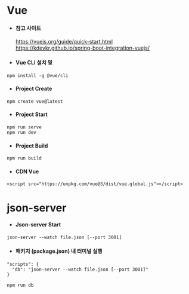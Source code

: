# Vue
* #### 참고 사이트
    https://vuejs.org/guide/quick-start.html <br>
    https://kdevkr.github.io/spring-boot-integration-vuejs/
  
* #### Vue CLI 설치 및
```
npm install -g @vue/cli
```
* #### Project Create
```
npm create vue@latest
```
* #### Project Start
```
npm run serve
npm run dev
```
* #### Project Build
```
npm run build
```

* #### CDN Vue
```
<script src="https://unpkg.com/vue@3/dist/vue.global.js"></script>
```

# json-server

* #### Json-server Start
```
json-server --watch file.json [--port 3001]
```

* #### 패키지 (package.json) 내 터미널 실행
```
"scripts": {
  "db": "json-server --watch file.json [--port 3001]"
}
```
```
npm run db
```
  
